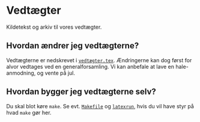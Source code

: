 # Vedtægter

Kildetekst og arkiv til vores vedtægter.

## Hvordan ændrer jeg vedtægterne?

Vedtægterne er nedskrevet i [`vedtægter.tex`](vedtaegter.tex).
Ændringerne kan dog først for alvor vedtages ved en generalforsamling.
Vi kan anbefale at lave en hale-anmodning, og vente på jul.

## Hvordan bygger jeg vedtægterne selv?

Du skal blot køre `make`. Se evt. [`Makefile`](Makefile) og
[`latexrun`](latexrun), hvis du vil have styr på hvad `make` gør her.
